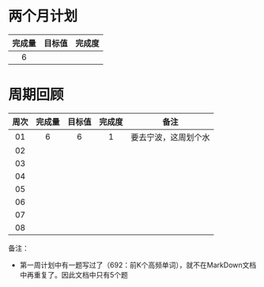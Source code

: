 # 两个月计划

| 完成量 | 目标值 | 完成度 |
| :----: | :----: | :----: |
|   6    |        |        |

# 周期回顾

| 周次 | 完成量 | 目标值 | 完成度 |         备注         |
| :--: | :----: | :----: | :----: | :------------------: |
|  01  |   6    |   6    |   1    | 要去宁波，这周划个水 |
|  02  |        |        |        |                      |
|  03  |        |        |        |                      |
|  04  |        |        |        |                      |
|  05  |        |        |        |                      |
|  06  |        |        |        |                      |
|  07  |        |        |        |                      |
|  08  |        |        |        |                      |

备注：

- 第一周计划中有一题写过了（692：前K个高频单词），就不在MarkDown文档中再重复了。因此文档中只有5个题


